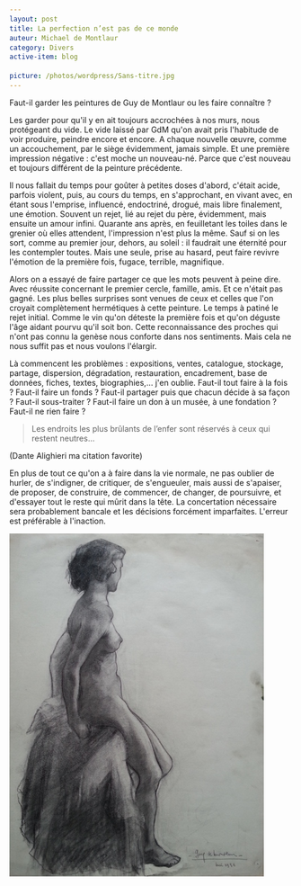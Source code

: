 ```yaml
---
layout: post
title: La perfection n’est pas de ce monde
auteur: Michael de Montlaur
category: Divers
active-item: blog

picture: /photos/wordpress/Sans-titre.jpg
---
```


Faut-il garder les peintures de Guy de Montlaur ou les faire connaître ?

Les garder pour qu'il y en ait toujours accrochées à nos murs, nous protégeant du vide. Le vide laissé par GdM qu'on avait pris l'habitude de voir produire, peindre encore et encore. A chaque nouvelle œuvre, comme un accouchement, par le siège évidemment, jamais simple. Et une première impression négative : c'est moche un nouveau-né. Parce que c'est nouveau et toujours différent de la peinture précédente.

Il nous fallait du temps pour goûter à petites doses d'abord, c'était acide, parfois violent, puis, au cours du temps, en s'approchant, en vivant avec, en étant sous l'emprise, influencé, endoctriné, drogué, mais libre finalement, une émotion. Souvent un rejet, lié au rejet du père, évidemment, mais ensuite un amour infini. Quarante ans après, en feuilletant les toiles dans le grenier où elles attendent, l'impression n'est plus la même. Sauf si on les sort, comme au premier jour, dehors, au soleil : il faudrait une éternité pour les contempler toutes. Mais une seule, prise au hasard, peut faire revivre l'émotion de la première fois, fugace, terrible, magnifique.

<!--more-->

Alors on a essayé de faire partager ce que les mots peuvent à peine dire. Avec réussite concernant le premier cercle, famille, amis. Et ce n'était pas gagné. Les plus belles surprises sont venues de ceux et celles que l'on croyait complètement hermétiques à cette peinture. Le temps à patiné le rejet initial. Comme le vin qu'on déteste la première fois et qu'on déguste l'âge aidant pourvu qu'il soit bon. Cette reconnaissance des proches qui n'ont pas connu la genèse nous conforte dans nos sentiments. Mais cela ne nous suffit pas et nous voulons l'élargir.

Là commencent les problèmes : expositions, ventes, catalogue, stockage, partage, dispersion, dégradation, restauration, encadrement, base de données, fiches, textes, biographies,... j'en oublie. Faut-il tout faire à la fois ? Faut-il faire un fonds ? Faut-il partager puis que chacun décide à sa façon ? Faut-il sous-traiter ? Faut-il faire un don à un musée, à une fondation ? Faut-il ne rien faire ?

> Les endroits les plus brûlants de l’enfer sont réservés à ceux qui restent neutres...
>
(Dante Alighieri ma citation favorite)

En plus de tout ce qu'on a à faire dans la vie normale, ne pas oublier de hurler, de s'indigner, de critiquer, de s'engueuler, mais aussi de s'apaiser, de proposer, de construire, de commencer, de changer, de poursuivre, et d'essayer tout le reste qui mûrit dans la tête. La concertation nécessaire sera probablement bancale et les décisions forcément imparfaites. L'erreur est préférable à l'inaction.

<img src="/photos/wordpress/Nu-1936.jpg" alt="Nu 1936">
